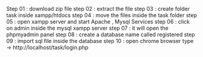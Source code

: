 Step 01 : download zip file
step 02 : extract the file 
step 03 : create folder task inside xampp/htdocs 
step 04 : move the files inside the task folder
step 05 : open xampp server and start Apache , Mysql Services
step 06 : click on admin inside the mysql xampp server
step 07 : it will open the phpmyadmin panel
step 08 : create a database name called registered
step 09 : import sql file inside the database
step 10 : open chrome browser type -> http://localhost/task/login.php
